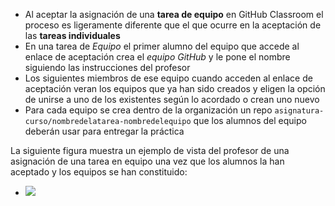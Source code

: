 *  Al aceptar la asignación de una **tarea  de  equipo** en GitHub Classroom el proceso es ligeramente diferente que el que ocurre en la aceptación de las **tareas individuales**
* En una tarea de *Equipo* el primer alumno del equipo que accede al enlace de aceptación crea el *equipo GitHub* y le pone el nombre siguiendo las instrucciones del profesor 
* Los siguientes miembros de ese equipo cuando acceden al enlace de aceptación veran los equipos que ya han sido creados  y eligen la opción de unirse  a uno de los existentes según lo acordado o crean uno nuevo
* Para cada equipo se crea dentro de la organización un repo `asignatura-curso/nombredelatarea-nombredelequipo` que los alumnos del equipo  deberán usar para entregar la práctica

La siguiente figura muestra un ejemplo de vista del profesor de una asignación de una tarea en equipo una vez que los alumnos la han aceptado y los equipos se han constituido:

   * ![]({{site.baseurl}}/assets/images/classroom-equipos.png)

